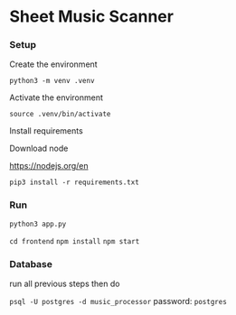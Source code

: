 # Sheet Music Scanner

### Setup


Create the environment

`python3 -m venv .venv`

Activate the environment

`source .venv/bin/activate`

Install requirements

Download node

https://nodejs.org/en

`pip3 install -r requirements.txt`

### Run
`python3 app.py`

`cd frontend`
`npm install`
`npm start`


### Database

run all previous steps then do

`psql -U postgres -d music_processor`
password: `postgres`
